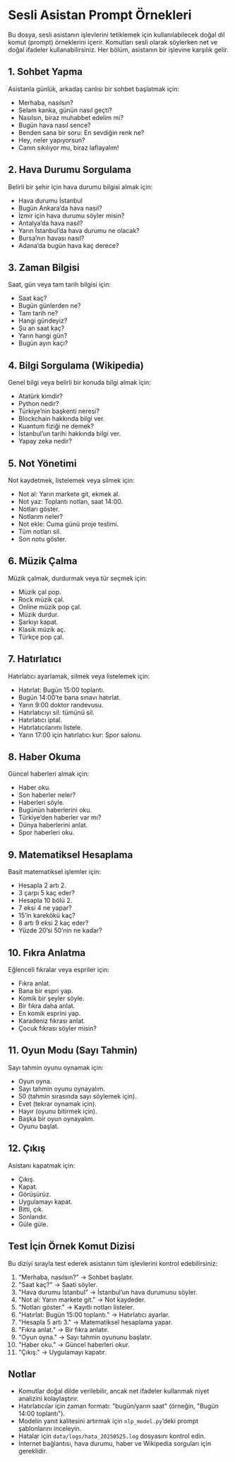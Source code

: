 # Sesli Asistan Prompt Örnekleri

Bu dosya, sesli asistanın işlevlerini tetiklemek için kullanılabilecek doğal dil komut (prompt) örneklerini içerir. Komutları sesli olarak söylerken net ve doğal ifadeler kullanabilirsiniz. Her bölüm, asistanın bir işlevine karşılık gelir.

## 1. Sohbet Yapma
Asistanla günlük, arkadaş canlısı bir sohbet başlatmak için:
- Merhaba, nasılsın?
- Selam kanka, günün nasıl geçti?
- Nasılsın, biraz muhabbet edelim mi?
- Bugün hava nasıl sence?
- Benden sana bir soru: En sevdiğin renk ne?
- Hey, neler yapıyorsun?
- Canın sıkılıyor mu, biraz laflayalım!

## 2. Hava Durumu Sorgulama
Belirli bir şehir için hava durumu bilgisi almak için:
- Hava durumu İstanbul
- Bugün Ankara’da hava nasıl?
- İzmir için hava durumu söyler misin?
- Antalya’da hava nasıl?
- Yarın İstanbul’da hava durumu ne olacak?
- Bursa’nın havası nasıl?
- Adana’da bugün hava kaç derece?

## 3. Zaman Bilgisi
Saat, gün veya tam tarih bilgisi için:
- Saat kaç?
- Bugün günlerden ne?
- Tam tarih ne?
- Hangi gündeyiz?
- Şu an saat kaç?
- Yarın hangi gün?
- Bugün ayın kaçı?

## 4. Bilgi Sorgulama (Wikipedia)
Genel bilgi veya belirli bir konuda bilgi almak için:
- Atatürk kimdir?
- Python nedir?
- Türkiye’nin başkenti neresi?
- Blockchain hakkında bilgi ver.
- Kuantum fiziği ne demek?
- İstanbul’un tarihi hakkında bilgi ver.
- Yapay zeka nedir?

## 5. Not Yönetimi
Not kaydetmek, listelemek veya silmek için:
- Not al: Yarın markete git, ekmek al.
- Not yaz: Toplantı notları, saat 14:00.
- Notları göster.
- Notlarım neler?
- Not ekle: Cuma günü proje teslimi.
- Tüm notları sil.
- Son notu göster.

## 6. Müzik Çalma
Müzik çalmak, durdurmak veya tür seçmek için:
- Müzik çal pop.
- Rock müzik çal.
- Online müzik pop çal.
- Müzik durdur.
- Şarkıyı kapat.
- Klasik müzik aç.
- Türkçe pop çal.

## 7. Hatırlatıcı
Hatırlatıcı ayarlamak, silmek veya listelemek için:
- Hatırlat: Bugün 15:00 toplantı.
- Bugün 14:00’te bana sınavı hatırlat.
- Yarın 9:00 doktor randevusu.
- Hatırlatıcıyı sil: tümünü sil.
- Hatırlatıcı iptal.
- Hatırlatıcılarımı listele.
- Yarın 17:00 için hatırlatıcı kur: Spor salonu.

## 8. Haber Okuma
Güncel haberleri almak için:
- Haber oku.
- Son haberler neler?
- Haberleri söyle.
- Bugünün haberlerini oku.
- Türkiye’den haberler var mı?
- Dünya haberlerini anlat.
- Spor haberleri oku.

## 9. Matematiksel Hesaplama
Basit matematiksel işlemler için:
- Hesapla 2 artı 2.
- 3 çarpı 5 kaç eder?
- Hesapla 10 bölü 2.
- 7 eksi 4 ne yapar?
- 15’in karekökü kaç?
- 8 artı 9 eksi 2 kaç eder?
- Yüzde 20’si 50’nin ne kadar?

## 10. Fıkra Anlatma
Eğlenceli fıkralar veya espriler için:
- Fıkra anlat.
- Bana bir espri yap.
- Komik bir şeyler söyle.
- Bir fıkra daha anlat.
- En komik esprini yap.
- Karadeniz fıkrası anlat.
- Çocuk fıkrası söyler misin?

## 11. Oyun Modu (Sayı Tahmin)
Sayı tahmin oyunu oynamak için:
- Oyun oyna.
- Sayı tahmin oyunu oynayalım.
- 50 (tahmin sırasında sayı söylemek için).
- Evet (tekrar oynamak için).
- Hayır (oyunu bitirmek için).
- Başka bir oyun oynayalım.
- Oyunu başlat.

## 12. Çıkış
Asistanı kapatmak için:
- Çıkış.
- Kapat.
- Görüşürüz.
- Uygulamayı kapat.
- Bitti, çık.
- Sonlandır.
- Güle güle.

## Test İçin Örnek Komut Dizisi
Bu diziyi sırayla test ederek asistanın tüm işlevlerini kontrol edebilirsiniz:
1. "Merhaba, nasılsın?" → Sohbet başlatır.
2. "Saat kaç?" → Saati söyler.
3. "Hava durumu İstanbul" → İstanbul’un hava durumunu söyler.
4. "Not al: Yarın markete git." → Not kaydeder.
5. "Notları göster." → Kayıtlı notları listeler.
6. "Hatırlat: Bugün 15:00 toplantı." → Hatırlatıcı ayarlar.
7. "Hesapla 5 artı 3." → Matematiksel hesaplama yapar.
8. "Fıkra anlat." → Bir fıkra anlatır.
9. "Oyun oyna." → Sayı tahmin oyununu başlatır.
10. "Haber oku." → Güncel haberleri okur.
11. "Çıkış." → Uygulamayı kapatır.

## Notlar
- Komutlar doğal dilde verilebilir, ancak net ifadeler kullanmak niyet analizini kolaylaştırır.
- Hatırlatıcılar için zaman formatı: "bugün/yarın saat" (örneğin, "Bugün 14:00 toplantı").
- Modelin yanıt kalitesini artırmak için `nlp_model.py`’deki prompt şablonlarını inceleyin.
- Hatalar için `data/logs/hata_20250525.log` dosyasını kontrol edin.
- İnternet bağlantısı, hava durumu, haber ve Wikipedia sorguları için gereklidir.
